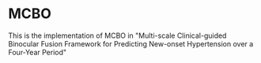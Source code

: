 # MCBO
This is the implementation of MCBO in "Multi-scale Clinical-guided Binocular Fusion Framework for Predicting New-onset Hypertension over a Four-Year Period"
